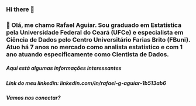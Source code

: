 ### Hi there 👋

### 🔭 Olá, me chamo Rafael Aguiar. Sou graduado em Estatística pela Universidade Federal do Ceará (UFCe) e especialista em Ciência de Dados pelo Centro Universitário Farias Brito (FBuni). Atuo há 7 anos no mercado como analista estatístico e com 1 ano atuando especificamente como Cientista de Dados.

##### Aqui está algumas informações interessantes

##### Link do meu linkedin: linkedin.com/in/rafael-g-aguiar-1b513ab6

##### Vamos nos conectar?


